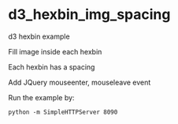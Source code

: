 # d3_hexbin_img_spacing
d3 hexbin example

Fill image inside each hexbin

Each hexbin has a spacing

Add JQuery mouseenter, mouseleave event  

Run the example by:


```
python -m SimpleHTTPServer 8090
```

